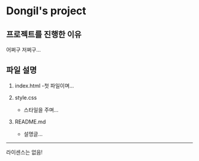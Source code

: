 # Dongil's project

## 프로젝트를 진행한 이유
어쩌구 저쩌구...

## 파일 설명
1. index.html
    -첫 파일이며...
2. style.css
    - 스타일을 주며...

3. README.md
    - 설명글...
----------

라이센스는 없음!